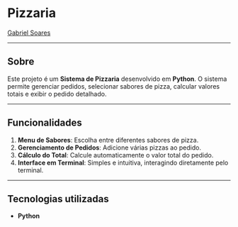 # Pizzaria

[Gabriel Soares](https://www.linkedin.com/in/gabriel-soares-3098782b0/)

---

## Sobre
Este projeto é um **Sistema de Pizzaria** desenvolvido em **Python**. O sistema permite gerenciar pedidos, selecionar sabores de pizza, calcular valores totais e exibir o pedido detalhado.

---

## Funcionalidades
1. **Menu de Sabores**: Escolha entre diferentes sabores de pizza.
2. **Gerenciamento de Pedidos**: Adicione várias pizzas ao pedido.
3. **Cálculo do Total**: Calcule automaticamente o valor total do pedido.
4. **Interface em Terminal**: Simples e intuitiva, interagindo diretamente pelo terminal.

---

## Tecnologias utilizadas
- **Python**


